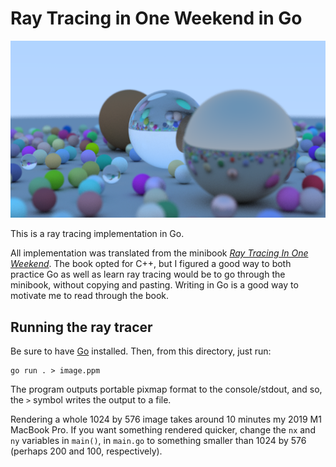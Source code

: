 # Ray Tracing in One Weekend in Go

![Output from ray tracing](/output.png)

This is a ray tracing implementation in Go.

All implementation was translated from the minibook _[Ray Tracing In One Weekend](https://www.amazon.ca/Ray-Tracing-Weekend-Minibooks-Book-ebook/dp/B01B5AODD8)_. The book opted for C++, but I figured a good way to both practice Go as well as learn ray tracing would be to go through the minibook, without copying and pasting. Writing in Go is a good way to motivate me to read through the book.

## Running the ray tracer

Be sure to have [Go](https://golang.org/) installed. Then, from this directory, just run:

```
go run . > image.ppm
```

The program outputs portable pixmap format to the console/stdout, and so, the `>` symbol writes the output to a file.

Rendering a whole 1024 by 576 image takes around 10 minutes my 2019 M1 MacBook Pro. If you want something rendered quicker, change the `nx` and `ny` variables in `main()`, in `main.go` to something smaller than 1024 by 576 (perhaps 200 and 100, respectively).
